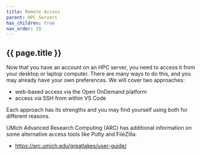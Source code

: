 ```yaml
---
title: Remote Access
parent: HPC Servers
has_children: true
nav_order: 20
---
```


## {{ page.title }}

Now that you have an account on an HPC server, you need to access it
from your desktop or laptop computer. There are many ways to do this,
and you may already have your own preferences. We will cover two approaches: 

- web-based access via the Open OnDemand platform
- access via SSH from within VS Code

Each approach has its strengths and you may
find yourself using both for different reasons.

UMich Advanced Research Computing (ARC)
has additional information on some alternative access tools
like Putty and FileZilla:

- <https://arc.umich.edu/greatlakes/user-guide/>
